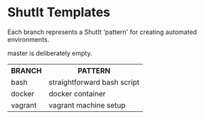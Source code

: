 # ShutIt Templates

Each branch represents a ShutIt 'pattern' for creating automated environments.

master is deliberately empty.

<table>
<th>BRANCH</th><th>PATTERN</th>
<tr>
<td>bash</td><td>straightforward bash script</td>
</tr>
<tr>
<td>docker</td><td>docker container</td>
</tr>
<tr>
<td>vagrant</td><td>vagrant machine setup</td>
</tr>
</table>
